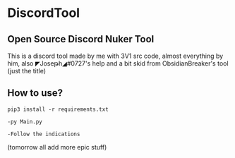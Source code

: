 # DiscordTool

## Open Source Discord Nuker Tool

This is a discord tool made by me with 3V1 src code, almost everything by him, also ◤Joseթh◢#0727's help and a bit skid from ObsidianBreaker's tool (just the title)

## How to use?

`pip3 install -r requirements.txt`

`-py Main.py`

`-Follow the indications` 

(tomorrow all add more epic stuff)
